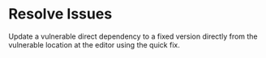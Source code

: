 # Resolve Issues

Update a vulnerable direct dependency to a fixed version directly from the vulnerable location at the editor using the quick fix.

<figure><img src="../../../../../.gitbook/assets/image (6).png" alt=""><figcaption></figcaption></figure>
